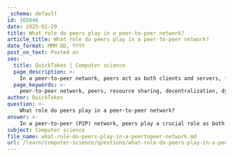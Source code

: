 ```yaml
---
_schema: default
id: 165646
date: 2025-01-29
title: What role do peers play in a peer-to-peer network?
article_title: What role do peers play in a peer-to-peer network?
date_format: MMM DD, YYYY
post_on_text: Posted on
seo:
  title: QuickTakes | Computer science
  page_description: >-
    In a peer-to-peer network, peers act as both clients and servers, facilitating resource sharing, direct communication, and decentralization. They enhance scalability and fault tolerance, making P2P advantageous for applications like file sharing and VoIP.
  page_keywords: >-
    peer-to-peer network, peers, resource sharing, decentralization, dynamic roles, scalability, fault tolerance, direct communication, applications, BitTorrent, VoIP services, collaborative platforms
author: QuickTakes
question: >-
    What role do peers play in a peer-to-peer network?
answer: >-
    In a peer-to-peer (P2P) network, peers play a crucial role as both clients and servers, allowing for a decentralized approach to resource sharing and communication. Here are the key functions and characteristics of peers in a P2P network:\n\n1. **Resource Sharing**: Each peer can share resources such as files, applications, and printers directly with other peers. This eliminates the need for a central server, enabling faster and more efficient resource distribution.\n\n2. **Decentralization**: Unlike client-server networks, where a central server manages resources and requests, P2P networks operate without a central authority. Each peer has equal status and can initiate or respond to requests, which enhances the network's resilience and reduces the risk of a single point of failure.\n\n3. **Dynamic Roles**: In a P2P network, the roles of peers can change based on the requests being made. A peer can act as a client when it requests resources from another peer and as a server when it provides resources to others. This flexibility allows for efficient use of network resources.\n\n4. **Scalability**: P2P networks can easily scale as new peers join the network. Each new peer adds additional resources and capacity, which can improve the overall performance and efficiency of the network.\n\n5. **Fault Tolerance**: The decentralized nature of P2P networks means that the failure of one peer does not significantly impact the entire network. Other peers can continue to function independently, maintaining the network's overall integrity.\n\n6. **Direct Communication**: Peers communicate directly with each other, which can lead to reduced latency and faster data transfer compared to client-server models, where all communication must go through a central server.\n\n7. **Common Applications**: P2P networks are commonly used in applications such as file sharing (e.g., BitTorrent), VoIP services, and collaborative platforms, where users can connect and share resources directly.\n\nIn summary, peers in a P2P network are autonomous units that facilitate direct resource sharing and communication, contributing to the network's decentralization, scalability, and resilience. This model is particularly advantageous for applications that require efficient and flexible resource distribution.
subject: Computer science
file_name: what-role-do-peers-play-in-a-peertopeer-network.md
url: /learn/computer-science/questions/what-role-do-peers-play-in-a-peertopeer-network
---
```


&nbsp;
